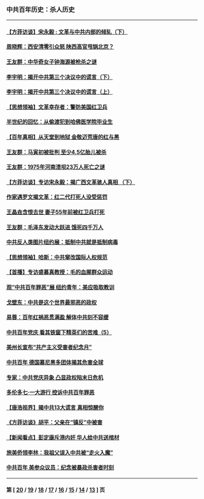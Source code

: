 ### 中共百年历史：杀人历史
---
#### [【方菲访谈】宋永毅 : 文革与中共内部的倾轧（下）](../../pages/nf1176106/n13486836.md?04110430) 
#### [周晓辉：西安清零引众怒 陕西高官甩锅北京？](../../pages/nf1176106/n13484627.md?04110430) 
#### [王友群：中华奇女子钟海源被枪杀之谜](../../pages/nf1176106/n13430555.md?04110430) 
#### [李宇明：揭开中共第三个决议中的谎言（下）](../../pages/nf1176106/n13389389.md?04110430) 
#### [李宇明：揭开中共第三个决议中的谎言（上）](../../pages/nf1176106/n13388697.md?04110430) 
#### [【思想领袖】文革幸存者：警防美国红卫兵](../../pages/nf1176106/n13339289.md?04110430) 
#### [半世纪的回忆：从偷渡犯到哈佛医学院毕业生](../../pages/nf1176106/n13345328.md?04110430) 
#### [【百年真相】从天堂到地狱 金敬迈荒唐的红与黑](../../pages/nf1176106/n13336995.md?04110430) 
#### [王友群：马寅初被批判 至少4.5亿胎儿被杀](../../pages/nf1176106/n13260313.md?04110430) 
#### [王友群：1975年河南溃坝23万人死亡之谜](../../pages/nf1176106/n13231576.md?04110430) 
#### [【方菲访谈】专访宋永毅：揭广西文革骇人真相 （下）](../../pages/nf1176106/n13209074.md?04110430) 
#### [作家遇罗文揭文革：红二代打死人没受惩罚](../../pages/nf1176106/n13205254.md?04110430) 
#### [王晶垚含恨去世 妻子55年前被红卫兵打死](../../pages/nf1176106/n13203590.md?04110430) 
#### [王友群：毛泽东发动大跃进 饿死四千万人](../../pages/nf1176106/n13177158.md?04110430) 
#### [中共反人类图片纽约展：抵制中共就是抵制病毒](../../pages/nf1176106/n13115371.md?04110430) 
#### [【思想领袖】哈斯：中共窜改国际人权规范](../../pages/nf1176106/n13053647.md?04110430) 
#### [【首播】专访盛慕真教授：毛的血腥群众运动](../../pages/nf1176106/n13091782.md?04110430) 
#### [观“中共百年罪恶”展 纽约青年：美应吸取教训](../../pages/nf1176106/n13085246.md?04110430) 
#### [戈壁东：中共是这个世界最邪恶的政权](../../pages/nf1176106/n13085641.md?04110430) 
#### [易蓉：百年红祸恶贯满盈 解体中共刻不容缓](../../pages/nf1176106/n13084455.md?04110430) 
#### [中共百年党庆 看其铁窗下精英们的苦难（5）](../../pages/nf1176106/n13076766.md?04110430) 
#### [美州长宣布“共产主义受害者纪念月”](../../pages/nf1176106/n13074024.md?04110430) 
#### [中共百年 德国慕尼黑多团体揭其危害全球](../../pages/nf1176106/n13068873.md?04110430) 
#### [专家：中共党庆异象 凸显政权陷末日危机](../../pages/nf1176106/n13067084.md?04110430) 
#### [多伦多七·一大游行 控诉中共百年罪恶](../../pages/nf1176106/n13062043.md?04110430) 
#### [【唐浩视界】揭中共13大谎言 真相惊醒你](../../pages/nf1176106/n13065208.md?04110430) 
#### [《方菲访谈》胡平：父亲在“镇反”中被害](../../pages/nf1176106/n13064114.md?04110430) 
#### [【新闻看点】彭定康斥港内奸 华人给中共送棺材](../../pages/nf1176106/n13064230.md?04110430) 
#### [旅美侨领李林：我祖父误入中共被“走火入魔”](../../pages/nf1176106/n13062777.md?04110430) 
#### [中共百年 美参众议员：纪念被暴政杀害者时刻](../../pages/nf1176106/n13063735.md?04110430) 

---
#### 第 [ [20](./20.md?04110430) / [19](./19.md?04110430) / [18](./18.md?04110430) / [17](./17.md?04110430) / [16](./16.md?04110430) / [15](./15.md?04110430) / [14](./14.md?04110430) / [13](./13.md?04110430) ] 页
